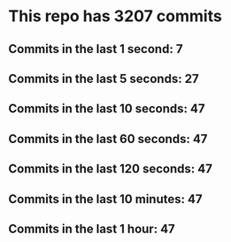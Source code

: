 # This repo has 3207 commits

## Commits in the last 1 second: 7
## Commits in the last 5 seconds: 27
## Commits in the last 10 seconds: 47
## Commits in the last 60 seconds: 47
## Commits in the last 120 seconds: 47
## Commits in the last 10 minutes: 47
## Commits in the last 1 hour: 47
